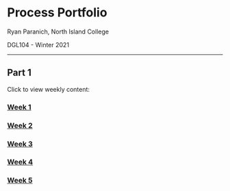 # Process Portfolio

Ryan Paranich, North Island College

DGL104 - Winter 2021

---

## Part 1

Click to view weekly content:

### [Week 1](../Week1/README.md)

### [Week 2](../Week2/README.md)

### [Week 3](../Week3/README.md)

### [Week 4](../Week4/README.md)

### [Week 5](../Week5/README.md)

